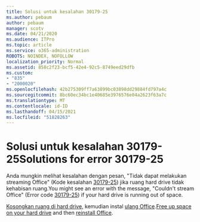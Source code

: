 ```yaml
---
title: Solusi untuk kesalahan 30179-25
ms.author: pebaum
author: pebaum
manager: scotv
ms.date: 04/21/2020
ms.audience: ITPro
ms.topic: article
ms.service: o365-administration
ROBOTS: NOINDEX, NOFOLLOW
localization_priority: Normal
ms.assetid: 858c2f23-bcf5-42e4-92c5-8749eed29dfb
ms.custom:
- "835"
- "2000020"
ms.openlocfilehash: 42b275309ff7a63899bc03898dd29884fd797a4c
ms.sourcegitcommit: 8bc60ec34bc1e40685e3976576e04a2623f63a7c
ms.translationtype: MT
ms.contentlocale: id-ID
ms.lasthandoff: 04/15/2021
ms.locfileid: "51828263"
---
```

# <a name="solutions-for-error-30179-25"></a><span data-ttu-id="575e8-102">Solusi untuk kesalahan 30179-25</span><span class="sxs-lookup"><span data-stu-id="575e8-102">Solutions for error 30179-25</span></span>

<span data-ttu-id="575e8-103">Anda mungkin melihat kesalahan dengan pesan, "Tidak dapat melakukan streaming Office" (Kode kesalahan [30179-25](https://support.office.com/article/e40d3c7d-98f6-4284-94a0-882beaa44593?wt.mc_id=Alchemy_ClientDIA)) jika ruang hard drive tidak kehabisan ruang.</span><span class="sxs-lookup"><span data-stu-id="575e8-103">You might see an error with the message, "Couldn't stream Office" (Error code [30179-25](https://support.office.com/article/e40d3c7d-98f6-4284-94a0-882beaa44593?wt.mc_id=Alchemy_ClientDIA)) if your hard drive is running out of space.</span></span>
  
<span data-ttu-id="575e8-104">[Kosongkan ruang di hard drive,](https://support.microsoft.com/help/12425/windows-10-free-up-drive-space) kemudian instal [ulang Office](https://portal.office.com/OLS/MySoftware.aspx).</span><span class="sxs-lookup"><span data-stu-id="575e8-104">[Free up space on your hard drive](https://support.microsoft.com/help/12425/windows-10-free-up-drive-space) and then [reinstall Office](https://portal.office.com/OLS/MySoftware.aspx).</span></span>
  